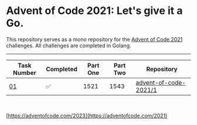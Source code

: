 # Advent of Code 2021: Let's give it a Go.

This repository serves as a mono repository for the [Advent of Code 2021](https://adventofcode.com/2021) challenges. All challenges are completed in Golang.


---

<!--✅ ❌ -->

| Task Number | Completed | Part One | Part Two | Repository |
|-------------|-----------|-|--|--------|
| [01](https://adventofcode.com/2021/day/1) | ✅ | 1521 | 1543 | [advent-of-code-2021/1](https://github.com/n0rrman/advent-of-code-2021/tree/main/01) | -->

&nbsp;

[https://adventofcode.com/2023](https://adventofcode.com/2021)
